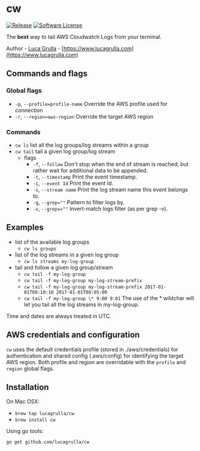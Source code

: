 # cw 
[![Release](https://img.shields.io/github/release/lucagrulla/cw.svg?style=flat-square)](https://github.com/lucagrulla/cw/releases/latest)
[![Software License](https://img.shields.io/badge/license-apache2-brightgreen.svg?style=flat-square)](LICENSE.md)


The **best** way to tail AWS Cloudwatch Logs from your terminal.

Author - [Luca Grulla](https://www.lucagrulla.com)  - [https://www.lucagrulla.com](https://www.lucagrulla.com)

## Commands and flags

### Global flags
* `-p`, `--profile=profile-name` Override the AWS profile used for connection
* `-r`, `--region=aws-region` Override the target AWS region 

### Commands

* `cw ls` list all the log groups/log streams within a group
* `cw tail` tail a given log group/log stream
  * flags
    *  `-f`, `--follow`       Don't stop when the end of stream is reached, but rather wait for additional data to be appended.
    *  `-t`, `--timestamp`    Print the event timestamp.
    *  `-i`, `--event Id`     Print the event Id.
    *  `-s`, `--stream name`  Print the log stream name this event belongs to.
    *  `-g`, `--grep=""`      Pattern to filter logs by.
    *  `-v`, `--grepv=""`     Invert-match logs filter (as per grep -v).

## Examples

* list of the available log groups
  * `cw ls groups`
* list of the log streams in a given log group
  * `cw ls streams my-log-group`
* tail and follow a given log group/stream
  * `cw tail -f my-log-group` 
  * `cw tail -f my-log-group my-log-stream-prefix` 
  * `cw tail -f my-log-group my-log-stream-prefix 2017-01-01T08:10:10 2017-01-01T08:05:00`  
  * `cw tail -f my-log-group \* 9:00 9:01` The use of the \* wildchar will let you tail all the log streams in my-log-group. 

Time and dates are always treated in UTC.


## AWS credentials and configuration

`cw` uses the default credentials profile (stored in ./aws/credentials) for authentication and shared config (.aws/config) for identifying the target AWS region. Both profile and region are overridable with the  `profile` and `region` global flags.

 
## Installation

On Mac OSX:

* `brew tap lucagrulla/cw`
* `brew install cw`

Using go tools:

`go get github.com/lucagrulla/cw`
